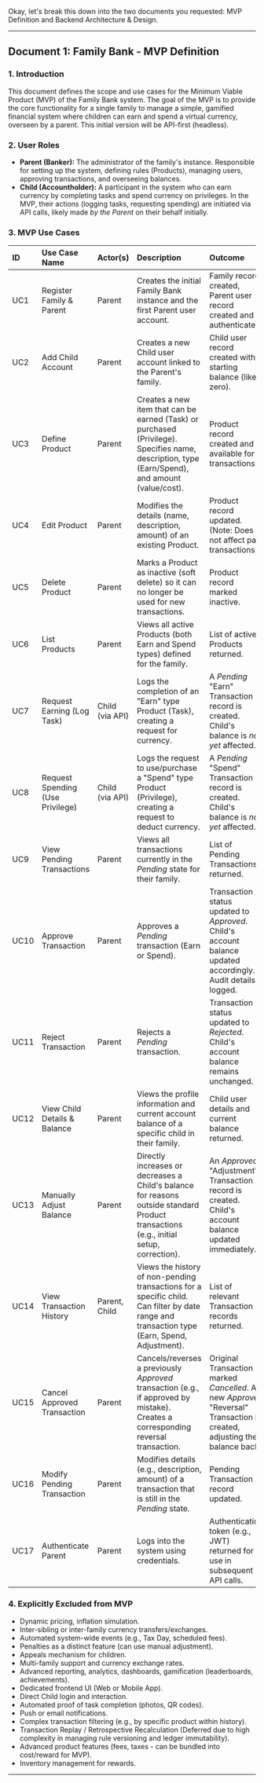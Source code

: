 Okay, let's break this down into the two documents you requested: MVP Definition and Backend Architecture & Design.

---

## Document 1: Family Bank - MVP Definition

### 1. Introduction

This document defines the scope and use cases for the Minimum Viable Product (MVP) of the Family Bank system. The goal of the MVP is to provide the core functionality for a single family to manage a simple, gamified financial system where children can earn and spend a virtual currency, overseen by a parent. This initial version will be API-first (headless).

### 2. User Roles

* **Parent (Banker):** The administrator of the family's instance. Responsible for setting up the system, defining rules (Products), managing users, approving transactions, and overseeing balances.
* **Child (Accountholder):** A participant in the system who can earn currency by completing tasks and spend currency on privileges. In the MVP, their actions (logging tasks, requesting spending) are initiated via API calls, likely made *by the Parent* on their behalf initially.

### 3. MVP Use Cases

| ID    | Use Case Name                    | Actor(s)      | Description                                                                                                                               | Outcome                                                                                                  |
| :---- | :------------------------------- | :------------ | :---------------------------------------------------------------------------------------------------------------------------------------- | :------------------------------------------------------------------------------------------------------- |
| UC1   | Register Family & Parent         | Parent        | Creates the initial Family Bank instance and the first Parent user account.                                                               | Family record created, Parent user record created and authenticated.                                     |
| UC2   | Add Child Account                | Parent        | Creates a new Child user account linked to the Parent's family.                                                                           | Child user record created with a starting balance (likely zero).                                         |
| UC3   | Define Product                   | Parent        | Creates a new item that can be earned (Task) or purchased (Privilege). Specifies name, description, type (Earn/Spend), and amount (value/cost). | Product record created and available for transactions.                                                   |
| UC4   | Edit Product                     | Parent        | Modifies the details (name, description, amount) of an existing Product.                                                                    | Product record updated. (Note: Does not affect past transactions).                                       |
| UC5   | Delete Product                   | Parent        | Marks a Product as inactive (soft delete) so it can no longer be used for new transactions.                                                 | Product record marked inactive.                                                                          |
| UC6   | List Products                    | Parent        | Views all active Products (both Earn and Spend types) defined for the family.                                                               | List of active Products returned.                                                                        |
| UC7   | Request Earning (Log Task)       | Child (via API) | Logs the completion of an "Earn" type Product (Task), creating a request for currency.                                                      | A *Pending* "Earn" Transaction record is created. Child's balance is *not yet* affected.                   |
| UC8   | Request Spending (Use Privilege) | Child (via API) | Logs the request to use/purchase a "Spend" type Product (Privilege), creating a request to deduct currency.                                 | A *Pending* "Spend" Transaction record is created. Child's balance is *not yet* affected.                  |
| UC9   | View Pending Transactions        | Parent        | Views all transactions currently in the *Pending* state for their family.                                                                   | List of Pending Transactions returned.                                                                   |
| UC10  | Approve Transaction              | Parent        | Approves a *Pending* transaction (Earn or Spend).                                                                                         | Transaction status updated to *Approved*. Child's account balance updated accordingly. Audit details logged. |
| UC11  | Reject Transaction               | Parent        | Rejects a *Pending* transaction.                                                                                                          | Transaction status updated to *Rejected*. Child's account balance remains unchanged.                     |
| UC12  | View Child Details & Balance     | Parent        | Views the profile information and current account balance of a specific child in their family.                                            | Child user details and current balance returned.                                                         |
| UC13  | Manually Adjust Balance          | Parent        | Directly increases or decreases a Child's balance for reasons outside standard Product transactions (e.g., initial setup, correction).      | An *Approved* "Adjustment" Transaction record is created. Child's account balance updated immediately.     |
| UC14  | View Transaction History         | Parent, Child | Views the history of non-pending transactions for a specific child. Can filter by date range and transaction type (Earn, Spend, Adjustment). | List of relevant Transaction records returned.                                                           |
| UC15  | Cancel Approved Transaction      | Parent        | Cancels/reverses a previously *Approved* transaction (e.g., if approved by mistake). Creates a corresponding reversal transaction.          | Original Transaction marked *Cancelled*. A new *Approved* "Reversal" Transaction is created, adjusting the balance back. |
| UC16  | Modify Pending Transaction       | Parent        | Modifies details (e.g., description, amount) of a transaction that is still in the *Pending* state.                                       | Pending Transaction record updated.                                                                      |
| UC17  | Authenticate Parent              | Parent        | Logs into the system using credentials.                                                                                                   | Authentication token (e.g., JWT) returned for use in subsequent API calls.                               |

### 4. Explicitly Excluded from MVP

* Dynamic pricing, inflation simulation.
* Inter-sibling or inter-family currency transfers/exchanges.
* Automated system-wide events (e.g., Tax Day, scheduled fees).
* Penalties as a distinct feature (can use manual adjustment).
* Appeals mechanism for children.
* Multi-family support and currency exchange rates.
* Advanced reporting, analytics, dashboards, gamification (leaderboards, achievements).
* Dedicated frontend UI (Web or Mobile App).
* Direct Child login and interaction.
* Automated proof of task completion (photos, QR codes).
* Push or email notifications.
* Complex transaction filtering (e.g., by specific product within history).
* Transaction Replay / Retrospective Recalculation (Deferred due to high complexity in managing rule versioning and ledger immutability).
* Advanced product features (fees, taxes - can be bundled into cost/reward for MVP).
* Inventory management for rewards.

---

